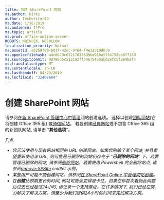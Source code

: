 ```yaml
---
title: 创建 SharePoint 网站
ms.author: kirks
author: Techwriter40
ms.date: 1/16/2019
ms.audience: ITPro
ms.topic: article
ms.prod: office-online-server
ROBOTS: NOINDEX, NOFOLLOW
localization_priority: Normal
ms.assetid: e62b9f80-b017-42dc-9464-f4e32c19d6c9
ms.openlocfilehash: a4c6029c632178136396a91ba9754752dc8f7180
ms.sourcegitcommit: 9d78905c512192ffc4675468abd2efc5f2e4baf4
ms.translationtype: MT
ms.contentlocale: zh-CN
ms.lasthandoff: 04/23/2019
ms.locfileid: "32407604"
---
```

# <a name="create-a-sharepoint-site"></a>创建 SharePoint 网站

请参阅[在新 SharePoint 管理中心中管理](https://docs.microsoft.com/sharepoint/manage-site-creation )网站创建选项。 选择以创建[团队网站](https://support.office.com/article/create-a-team-site-in-sharepoint-ef10c1e7-15f3-42a3-98aa-b5972711777d?ui=en-US&amp;rs=en-US&amp;ad=US)(它将创建 Office 365 组) 或[通信网站](https://support.office.com/article/7fb44b20-a72f-4d2c-9173-fc8f59ba50eb)。 若要创建[经典网站](https://docs.microsoft.com/sharepoint/manage-sites-in-new-admin-center#create-a-site)或不包含 Office 365 组的新团队网站, 请单击 "**其他选项**"。 
  
几点
- *您无法使用与现有网站相同的 URL 创建网站。如果您删除了某个网站, 并且希望重新使用该 URL, 则可能是已删除的网站仍存在于 "**已删除的网站**" 下。若要管理已删除的网站, 请参阅[删除网站](https://docs.microsoft.com/sharepoint/manage-sites-in-new-admin-center#delete-a-site)。若要使用 Powershell 完全删除站点, 请参阅[remove-SPSite](https://docs.microsoft.com/sharepoint/manage-sites-in-new-admin-center#delete-a-site) cmdlet 示例。*
- *某些用户可能不能创建网站。请参阅[在 SharePoint Online 中管理网站创建](https://docs.microsoft.com/sharepoint/manage-site-creation)。*
- *在**创建**比预期更长的时间, 网站可能会变得被卡住。如果在你首次看到此问题后过去已经超过24小时, 请记录一个支持票证。在许多情况下, 我们已经在努力解决了解决方案。请至少为我们提供24小时的时间来完成解决方案。*
